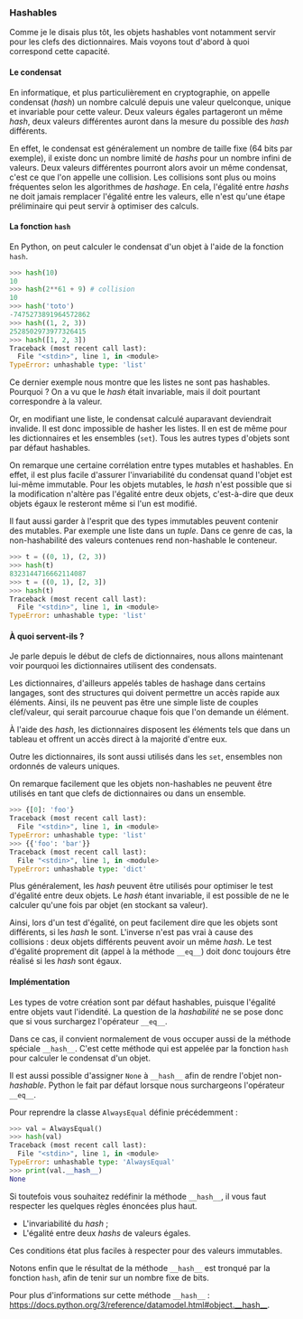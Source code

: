 ### Hashables

Comme je le disais plus tôt, les objets hashables vont notamment servir pour les clefs des dictionnaires.
Mais voyons tout d'abord à quoi correspond cette capacité.

#### Le condensat

En informatique, et plus particulièrement en cryptographie, on appelle condensat (*hash*) un nombre calculé depuis une valeur quelconque, unique et invariable pour cette valeur.
Deux valeurs égales partageront un même *hash*, deux valeurs différentes auront dans la mesure du possible des *hash* différents.

En effet, le condensat est généralement un nombre de taille fixe (64 bits par exemple), il existe donc un nombre limité de *hashs* pour un nombre infini de valeurs.
Deux valeurs différentes pourront alors avoir un même condensat, c'est ce que l'on appelle une collision.
Les collisions sont plus ou moins fréquentes selon les algorithmes de *hashage*.
En cela, l'égalité entre *hashs* ne doit jamais remplacer l'égalité entre les valeurs, elle n'est qu'une étape préliminaire qui peut servir à optimiser des calculs.

#### La fonction `hash`

En Python, on peut calculer le condensat d'un objet à l'aide de la fonction `hash`.

```python
>>> hash(10)
10
>>> hash(2**61 + 9) # collision
10
>>> hash('toto')
-7475273891964572862
>>> hash((1, 2, 3))
2528502973977326415
>>> hash([1, 2, 3])
Traceback (most recent call last):
  File "<stdin>", line 1, in <module>
TypeError: unhashable type: 'list'
```

Ce dernier exemple nous montre que les listes ne sont pas hashables.
Pourquoi ? On a vu que le *hash* était invariable, mais il doit pourtant correspondre à la valeur.

Or, en modifiant une liste, le condensat calculé auparavant deviendrait invalide. Il est donc impossible de hasher les listes.
Il en est de même pour les dictionnaires et les ensembles (`set`).
Tous les autres types d'objets sont par défaut hashables.

On remarque une certaine corrélation entre types mutables et hashables.
En effet, il est plus facile d'assurer l'invariabilité du condensat quand l'objet est lui-même immutable.
Pour les objets mutables, le *hash* n'est possible que si la modification n'altère pas l'égalité entre deux objets, c'est-à-dire que deux objets égaux le resteront même si l'un est modifié.

Il faut aussi garder à l'esprit que des types immutables peuvent contenir des mutables. Par exemple une liste dans un *tuple*.
Dans ce genre de cas, la non-hashabilité des valeurs contenues rend non-hashable le conteneur.

```python
>>> t = ((0, 1), (2, 3))
>>> hash(t)
8323144716662114087
>>> t = ((0, 1), [2, 3])
>>> hash(t)
Traceback (most recent call last):
  File "<stdin>", line 1, in <module>
TypeError: unhashable type: 'list'
```

#### À quoi servent-ils ?

Je parle depuis le début de clefs de dictionnaires, nous allons maintenant voir pourquoi les dictionnaires utilisent des condensats.

Les dictionnaires, d'ailleurs appelés tables de hashage dans certains langages, sont des structures qui doivent permettre un accès rapide aux éléments.
Ainsi, ils ne peuvent pas être une simple liste de couples clef/valeur, qui serait parcourue chaque fois que l'on demande un élément.

À l'aide des *hash*, les dictionnaires disposent les éléments tels que dans un tableau et offrent un accès direct à la majorité d'entre eux.

Outre les dictionnaires, ils sont aussi utilisés dans les `set`, ensembles non ordonnés de valeurs uniques.

On remarque facilement que les objets non-hashables ne peuvent être utilisés en tant que clefs de dictionnaires ou dans un ensemble.

```python
>>> {[0]: 'foo'}
Traceback (most recent call last):
  File "<stdin>", line 1, in <module>
TypeError: unhashable type: 'list'
>>> {{'foo': 'bar'}}
Traceback (most recent call last):
  File "<stdin>", line 1, in <module>
TypeError: unhashable type: 'dict'
```

Plus généralement, les *hash* peuvent être utilisés pour optimiser le test d'égalité entre deux objets.
Le *hash* étant invariable, il est possible de ne le calculer qu'une fois par objet (en stockant sa valeur).

Ainsi, lors d'un test d'égalité, on peut facilement dire que les objets sont différents, si les *hash* le sont.
L'inverse n'est pas vrai à cause des collisions : deux objets différents peuvent avoir un même *hash*.
Le test d'égalité proprement dit (appel à la méthode `__eq__`) doit donc toujours être réalisé si les *hash* sont égaux.

#### Implémentation

Les types de votre création sont par défaut hashables, puisque l'égalité entre objets vaut l'idendité.
La question de la *hashabilité* ne se pose donc que si vous surchargez l'opérateur `__eq__`.

Dans ce cas, il convient normalement de vous occuper aussi de la méthode spéciale `__hash__`.
C'est cette méthode qui est appelée par la fonction `hash` pour calculer le condensat d'un objet.

Il est aussi possible d'assigner `None` à `__hash__` afin de rendre l'objet non-*hashable*.
Python le fait par défaut lorsque nous surchargeons l'opérateur `__eq__`.

Pour reprendre la classe `AlwaysEqual` définie précédemment :

```python
>>> val = AlwaysEqual()
>>> hash(val)
Traceback (most recent call last):
  File "<stdin>", line 1, in <module>
TypeError: unhashable type: 'AlwaysEqual'
>>> print(val.__hash__)
None
```

Si toutefois vous souhaitez redéfinir la méthode `__hash__`, il vous faut respecter les quelques règles énoncées plus haut.

- L'invariabilité du *hash* ;
- L'égalité entre deux *hashs* de valeurs égales.

Ces conditions état plus faciles à respecter pour des valeurs immutables.

Notons enfin que le résultat de la méthode `__hash__` est tronqué par la fonction `hash`, afin de tenir sur un nombre fixe de bits.

Pour plus d'informations sur cette méthode `__hash__` : <https://docs.python.org/3/reference/datamodel.html#object.__hash__>.
